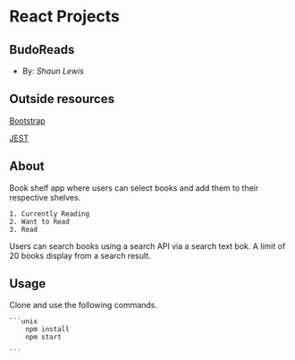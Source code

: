 # React Projects

## BudoReads
+ By: *Shaun Lewis*

## Outside resources

[Bootstrap](https://getbootstrap.com/)

[JEST](https://jestjs.io/)

## About
Book shelf app where users can select books and add them to their respective shelves.

    1. Currently Reading
    2. Want to Read
    3. Read

Users can search books using a search API via a search text bok. A limit of 20 books display from a search result.


## Usage
Clone and use the following commands.

    ```unix
        npm install
        npm start

    ```


